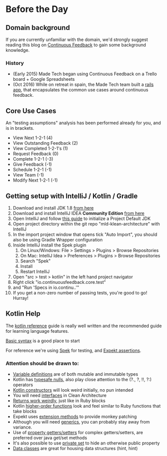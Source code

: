# Before the Day
## Domain background

If you are currently unfamiliar with the domain, we'd strongly suggest reading this blog on [Continuous Feedback](https://www.madetech.com/blog/continuous-feedback) to gain some background knowledge.

### History

* (Early 2015) Made Tech began using Continuous Feedback on a Trello board + Google Spreadsheets
* (Oct 2016) While on retreat in spain, the Made Tech team built a [rails app](https://continuousfeedback.io), that encapsulates the common use cases around continuous feedback.

## Core Use Cases

An "testing assumptions" analysis has been performed already for you, and is in brackets.

- View Next 1-2-1 (4)
- View Outstanding Feedback (2)
- View Completed 1-2-1's (1)
- Request Feedback (0)
- Complete 1-2-1 (-3)
- Give Feedback (-1)
- Schedule 1-2-1 (-1)
- View Team (-1)
- Modify Next 1-2-1 (-1)

## Getting setup with IntelliJ / Kotlin / Gradle

1. Download and install JDK 1.8 [from here](http://www.oracle.com/technetwork/java/javase/downloads/jdk8-downloads-2133151.html)
2. Download and install IntelliJ IDEA **Community Edition** [from here](https://www.jetbrains.com/idea/download)
3. Open IntelliJ and follow [this guide](http://stackoverflow.com/a/31420120) to initialize a Project Default JDK
4. Open project directory within the git repo "mld-klean-architecture" with IntelliJ
5. In the import project window that opens tick "Auto Import", you should also be using Gradle Wrapper configuration
6. Inside IntelliJ install the Spek plugin
    1. On Linux/Windows: File > Settings > Plugins > Browse Repositories
    1. On Mac: IntelliJ Idea > Preferences > Plugins > Browse Repositories
    2. Search "Spek"
    3. Install
    4. Restart IntelliJ
7. Open "src > test > kotlin" in the left hand project navigator
8. Right click "io.continuousfeedback.core.test" 
9. and "Run 'Specs in io.continu..'"
10. If you get a non-zero number of passing tests, you're good to go! Hurray!

## Kotlin Help

The [kotlin reference](https://kotlinlang.org/docs/reference/) guide is really well written and the recommended guide for learning language features.

[Basic syntax](https://kotlinlang.org/docs/reference/basic-syntax.html) is a good place to start

For reference we're using [Spek](http://spekframework.org/) for testing, and [Expekt assertions](https://github.com/winterbe/expekt).

### Attention should be drawn to:

* [Variable definitions](https://kotlinlang.org/docs/reference/basic-syntax.html#defining-local-variables) are of both mutable and immutable types
* Kotlin has [typesafe nulls](https://kotlinlang.org/docs/reference/null-safety.html#nullable-types-and-non-null-types), also play close attention to the (?., ?, !!, ?:) operators
* [Kotlin constructors](https://kotlinlang.org/docs/reference/classes.html#constructors) will look weird initially, no pun intended
* You will need [interfaces](https://kotlinlang.org/docs/reference/interfaces.html#interfaces) in Clean Architecture
* [Returns work weirdly](https://kotlinlang.org/docs/reference/returns.html#returns-and-jumps), just like in Ruby blocks
* Kotlin [higher-order functions](https://kotlinlang.org/docs/reference/lambdas.html#higher-order-functions) look and feel similar to Ruby functions that take blocks
* Expekt uses [extension methods](https://kotlinlang.org/docs/reference/extensions.html) to provide monkey patching 
* Although you will need [generics](https://kotlinlang.org/docs/reference/generics.html#generics), you can probably stay away from variance.
* Use of [property getters/setters](https://kotlinlang.org/docs/reference/properties.html#getters-and-setters) for complex getters/setters, are preferred over java get/set methods
* It's also possible to use [private set](https://kotlinlang.org/docs/reference/properties.html#getters-and-setters) to hide an otherwise public property
* [Data classes](https://kotlinlang.org/docs/reference/data-classes.html) are great for housing data structures (hint, hint)
